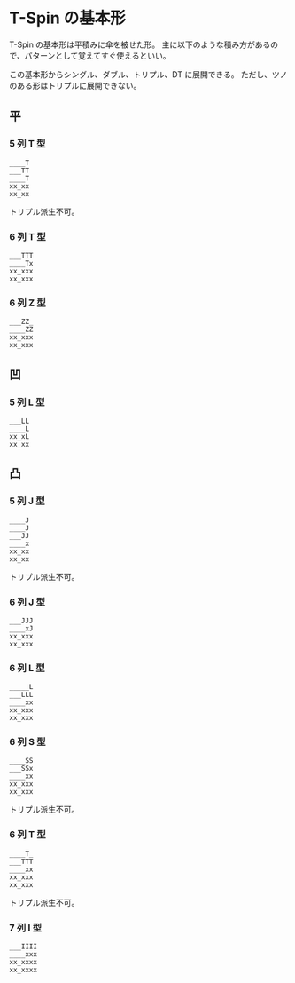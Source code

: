 # T-Spin の基本形

T-Spin の基本形は平積みに傘を被せた形。
主に以下のような積み方があるので、パターンとして覚えてすぐ使えるといい。

この基本形からシングル、ダブル、トリプル、DT に展開できる。
ただし、ツノのある形はトリプルに展開できない。

## 平

### 5 列 T 型

```
____T
___TT
____T
xx_xx
xx_xx
```

トリプル派生不可。

### 6 列 T 型

```
___TTT
____Tx
xx_xxx
xx_xxx
```

### 6 列 Z 型

```
___ZZ_
____ZZ
xx_xxx
xx_xxx
```

## 凹

### 5 列 L 型

```
___LL
____L
xx_xL
xx_xx
```

## 凸

### 5 列 J 型

```
____J
____J
___JJ
____x
xx_xx
xx_xx
```

トリプル派生不可。

### 6 列 J 型

```
___JJJ
____xJ
xx_xxx
xx_xxx
```

### 6 列 L 型

```
_____L
___LLL
____xx
xx_xxx
xx_xxx
```

### 6 列 S 型

```
____SS
___SSx
____xx
xx_xxx
xx_xxx
```

トリプル派生不可。

### 6 列 T 型

```
____T_
___TTT
____xx
xx_xxx
xx_xxx
```

トリプル派生不可。

### 7 列 I 型

```
___IIII
____xxx
xx_xxxx
xx_xxxx
```
